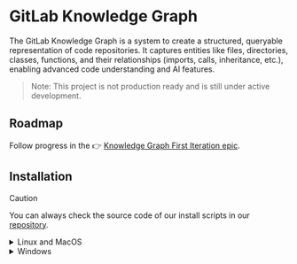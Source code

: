 # GitLab Knowledge Graph

The GitLab Knowledge Graph is a system to create a structured, queryable representation of code repositories. It captures entities like files, directories, classes, functions, and their relationships (imports, calls, inheritance, etc.), enabling advanced code understanding and AI features.

> Note: This project is not production ready and is still under active development.

## Roadmap

Follow progress in the 👉 [Knowledge Graph First Iteration epic](https://gitlab.com/groups/gitlab-org/-/epics/17514).

## Installation

> [!caution]
> You can always check the source code of our install scripts in our [repository](https://gitlab.com/gitlab-org/rust/knowledge-graph).

<details><summary>Linux and MacOS</summary>

**One-line installation (latest version):**
```shell
curl -fsSL https://gitlab.com/gitlab-org/rust/knowledge-graph/-/raw/main/install.sh | bash
```

**Install specific version:**
```shell
curl -fsSL https://gitlab.com/gitlab-org/rust/knowledge-graph/-/raw/main/install.sh | bash -s -- --version v0.6.0
```

**Force reinstall:**
```shell
curl -fsSL https://gitlab.com/gitlab-org/rust/knowledge-graph/-/raw/main/install.sh | bash -s -- --force
```

</details>

<details><summary>Windows</summary>

> [!note]
> The following commands should be executed in the Windows PowerShell.

**One-line installation (latest version):**
```powershell
irm https://gitlab.com/gitlab-org/rust/knowledge-graph/-/raw/main/install.ps1 | iex
```

**Install specific version:**
```powershell
irm https://gitlab.com/gitlab-org/rust/knowledge-graph/-/raw/main/install.ps1 -OutFile install.ps1; .\install.ps1 -Version v0.6.0
```

**Force reinstall:**
```powershell
irm https://gitlab.com/gitlab-org/rust/knowledge-graph/-/raw/main/install.ps1 -OutFile install.ps1; .\install.ps1 -Force
```

</details>
